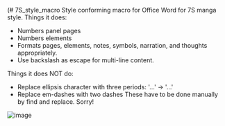 (# 7S_style_macro
Style conforming macro for Office Word for 7S manga style. 
Things it does: 
 - Numbers panel pages
 - Numbers elements
 - Formats pages, elements, notes, symbols, narration, and thoughts appropriately. 
 - Use backslash as escape for multi-line content.

Things it does NOT do:
 - Replace ellipsis character with three periods: '…' -> '...'
 - Replace em-dashes with two dashes
These have to be done manually by find and replace. Sorry!

![image](https://user-images.githubusercontent.com/15793195/127724143-6c01ce80-8ddc-4c5d-8c2c-94bd462aade2.png)
